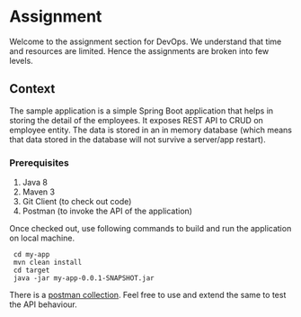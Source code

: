 # Assignment

Welcome to the assignment section for DevOps. We understand that time and resources are limited. Hence the assignments are broken into few levels. 

## Context

The sample application is a simple Spring Boot application that helps in storing the detail of the employees. It exposes REST API to CRUD on employee entity. The data is stored in an in memory database (which means that data stored in the database will not survive a server/app restart). 

### Prerequisites
1. Java 8
2. Maven 3 
3. Git Client (to check out code)
4. Postman (to invoke the API of the application)

Once checked out, use following commands to build and run the application on local machine.

```
 cd my-app
 mvn clean install
 cd target
 java -jar my-app-0.0.1-SNAPSHOT.jar
```

There is a [postman collection](DevOps-Assessment.postman_collection.json). Feel free to use and extend the same to test the API behaviour.